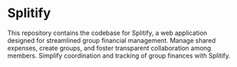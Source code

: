 # Splitify
This repository contains the codebase for Splitify, a web application designed for streamlined group financial management. Manage shared expenses, create groups, and foster transparent collaboration among members. Simplify coordination and tracking of group finances with Splitify.
